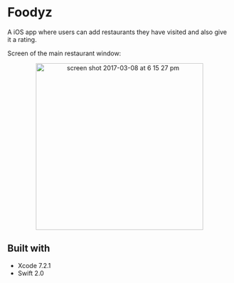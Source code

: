 # Foodyz

A iOS app where users can add restaurants they have visited and also give it a rating.  

Screen of the main restaurant window:
<p align="center">
<img width="376" alt="screen shot 2017-03-08 at 6 15 27 pm" src="https://cloud.githubusercontent.com/assets/12617861/23728536/5f3a7812-042b-11e7-9236-a5f1b67c3046.png">
</p>

## Built with
* Xcode 7.2.1
* Swift 2.0

